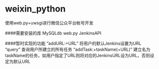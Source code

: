 weixin_python
=============

使用web.py+uwsgi进行微信公众平台帐号开发

####需要安装的库
	MySQLdb
	web.py
	JenkinsAPI

####暂时实现的功能
    “addURL:+URL”
    将用户的默认Jenkins设置为URL
    “query”
    查询用户所建立的所有任务
    “addTask:+taskName(+URL)”
    建立名为taskName的任务，如用户指定了URL则将对应的JenkinsURL设为URL，否则设定为默认URL